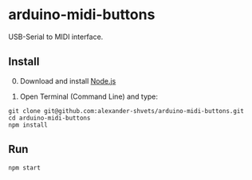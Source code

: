 # arduino-midi-buttons

USB-Serial to MIDI interface.

## Install

0. Download and install [Node.js](https://nodejs.org/)

1. Open Terminal (Command Line) and type:

```
git clone git@github.com:alexander-shvets/arduino-midi-buttons.git
cd arduino-midi-buttons
npm install 
```

## Run

```
npm start
```
